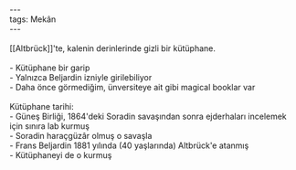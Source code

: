 ---<br>tags: Mekân<br>---<br><br>[[Altbrück]]'te, kalenin derinlerinde gizli bir kütüphane.<br><br>- Kütüphane bir garip<br>- Yalnızca Beljardin izniyle girilebiliyor<br>- Daha önce görmediğim, ünversiteye ait gibi magical booklar var<br><br>Kütüphane tarihi:<br>- Güneş Birliği, 1864'deki Soradin savaşından sonra ejderhaları incelemek için sınıra lab kurmuş<br>	- Soradin haraçgüzâr olmuş o savaşla<br>- Frans Beljardin 1881 yılında (40 yaşlarında) Altbrück'e atanmış<br>- Kütüphaneyi de o kurmuş